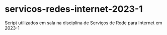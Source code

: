 # servicos-redes-internet-2023-1
Script utilizados em sala na disciplina de Serviços de Rede para Internet em 2023-1
